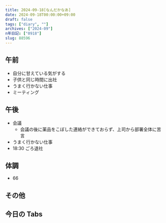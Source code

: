 ```yaml
---
title: 2024-09-18[なんだかなあ]
date: 2024-09-18T00:00:00+09:00
draft: false
tags: ["diary", ""]
archives: ["2024-09"]
n年日記: ["0918"]
slug: 88596
---
```


## 午前

- 自分に甘えている気がする
- 子供と同じ時間に出社
- うまく行かない仕事
- ミーティング

## 午後

- 会議
  - 会議の後に薬品をこぼした連絡ができておらず、上司から部署全体に苦言
- うまく行かない仕事
- 18:30 ごろ退社

## 体調

- 66

## その他

## 今日の Tabs
